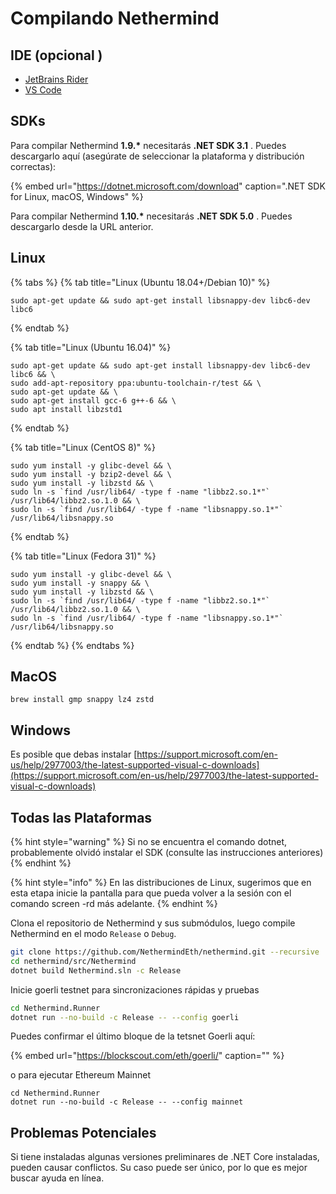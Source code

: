 # Compilando Nethermind

## IDE \(opcional \)

* [JetBrains Rider](https://www.jetbrains.com/rider/)
* [VS Code](https://code.visualstudio.com/docs/other/dotnet)

## SDKs

Para compilar Nethermind **1.9.\*** necesitarás  **.NET SDK 3.1** . Puedes descargarlo aquí \(asegúrate de seleccionar la plataforma y distribución correctas\):

{% embed url="https://dotnet.microsoft.com/download" caption=".NET SDK for Linux, macOS, Windows" %}

Para compilar Nethermind **1.10.\*** necesitarás **.NET SDK 5.0** . Puedes descargarlo desde la URL anterior.

## Linux

{% tabs %}
{% tab title="Linux \(Ubuntu 18.04+/Debian 10\)" %}
```text
sudo apt-get update && sudo apt-get install libsnappy-dev libc6-dev libc6
```
{% endtab %}

{% tab title="Linux \(Ubuntu 16.04\)" %}
```text
sudo apt-get update && sudo apt-get install libsnappy-dev libc6-dev libc6 && \
sudo add-apt-repository ppa:ubuntu-toolchain-r/test && \
sudo apt-get update && \
sudo apt-get install gcc-6 g++-6 && \
sudo apt install libzstd1
```
{% endtab %}

{% tab title="Linux \(CentOS 8\)" %}
```text
sudo yum install -y glibc-devel && \
sudo yum install -y bzip2-devel && \
sudo yum install -y libzstd && \
sudo ln -s `find /usr/lib64/ -type f -name "libbz2.so.1*"` /usr/lib64/libbz2.so.1.0 && \
sudo ln -s `find /usr/lib64/ -type f -name "libsnappy.so.1*"` /usr/lib64/libsnappy.so
```
{% endtab %}

{% tab title="Linux \(Fedora 31\)" %}
```text
sudo yum install -y glibc-devel && \
sudo yum install -y snappy && \
sudo yum install -y libzstd && \
sudo ln -s `find /usr/lib64/ -type f -name "libbz2.so.1*"` /usr/lib64/libbz2.so.1.0 && \
sudo ln -s `find /usr/lib64/ -type f -name "libsnappy.so.1*"` /usr/lib64/libsnappy.so
```
{% endtab %}
{% endtabs %}

## MacOS

```text
brew install gmp snappy lz4 zstd
```

## Windows

Es posible que debas instalar [https://support.microsoft.com/en-us/help/2977003/the-latest-supported-visual-c-downloads](https://support.microsoft.com/en-us/help/2977003/the-latest-supported-visual-c-downloads)

## Todas las Plataformas

{% hint style="warning" %}
Si no se encuentra el comando dotnet, probablemente olvidó instalar el SDK \(consulte las instrucciones anteriores\)
{% endhint %}

{% hint style="info" %}
En las distribuciones de Linux, sugerimos que en esta etapa inicie la pantalla para que pueda volver a la sesión con el comando screen -rd más adelante.
{% endhint %}

Clona el repositorio de Nethermind y sus submódulos, luego compile Nethermind en el modo `Release` o `Debug`.

```bash
git clone https://github.com/NethermindEth/nethermind.git --recursive
cd nethermind/src/Nethermind
dotnet build Nethermind.sln -c Release
```

Inicie goerli testnet para sincronizaciones rápidas y pruebas

```bash
cd Nethermind.Runner
dotnet run --no-build -c Release -- --config goerli
```

Puedes confirmar el último bloque de la tetsnet Goerli aquí:

{% embed url="https://blockscout.com/eth/goerli/" caption="" %}

o para ejecutar Ethereum Mainnet

```text
cd Nethermind.Runner
dotnet run --no-build -c Release -- --config mainnet
```

## Problemas Potenciales

Si tiene instaladas algunas versiones preliminares de .NET Core instaladas, pueden causar conflictos. Su caso puede ser único, por lo que es mejor buscar ayuda en línea.


